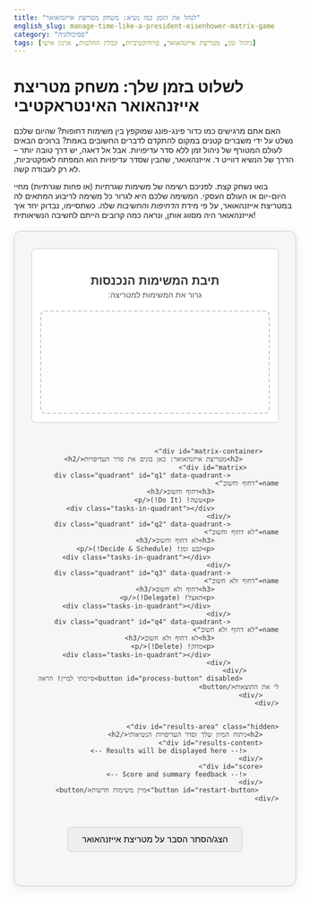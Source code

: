 ```yaml
---
title: "לנהל את הזמן כמו נשיא: משחק מטריצת אייזנהאואר"
english_slug: manage-time-like-a-president-eisenhower-matrix-game
category: "פסיכולוגיה"
tags: [ניהול זמן, מטריצת אייזנהאואר, פרודוקטיביות, קבלת החלטות, ארגון אישי]
---
```

# לשלוט בזמן שלך: משחק מטריצת אייזנהאואר האינטראקטיבי

האם אתם מרגישים כמו כדור פינג-פונג שמוקפץ בין משימות דחופות? שהיום שלכם נשלט על ידי משברים קטנים במקום להתקדם לדברים החשובים באמת? ברוכים הבאים לעולם המטורף של ניהול זמן ללא סדר עדיפויות. אבל אל דאגה, יש דרך טובה יותר – הדרך של הנשיא דווייט ד. אייזנהאואר, שהבין שסדר עדיפויות הוא המפתח לאפקטיביות, לא רק לעבודה קשה.

בואו נשחק קצת. לפניכם רשימה של משימות שגרתיות (או פחות שגרתיות) מחיי היום-יום או העולם העסקי. המשימה שלכם היא לגרור כל משימה לריבוע המתאים לה במטריצת אייזנהאואר, על פי מידת *הדחיפות* ו*החשיבות* שלה. כשתסיימו, נבדוק יחד איך אייזנהאואר היה מסווג אותן, ונראה כמה קרובים הייתם לחשיבה הנשיאותית!

<div id="eisenhower-app">
    <div class="game-area">
        <div id="task-list-container">
             <h2>תיבת המשימות הנכנסות</h2>
             <p>גרור את המשימות למטריצה:</p>
             <div id="task-list">
                 <!-- Tasks will be loaded here by JavaScript -->
             </div>
        </div>

        <div id="matrix-container">
             <h2>מטריצת אייזנהאואר: כאן בונים את סדר העדיפויות</h2>
            <div id="matrix">
                <div class="quadrant" id="q1" data-quadrant-name="דחוף וחשוב">
                    <h3>דחוף וחשוב</h3>
                    <p>עשה! (Do It!)</p>
                    <div class="tasks-in-quadrant"></div>
                </div>
                <div class="quadrant" id="q2" data-quadrant-name="לא דחוף וחשוב">
                    <h3>לא דחוף וחשוב</h3>
                    <p>קבע זמן! (Decide & Schedule!)</p>
                     <div class="tasks-in-quadrant"></div>
                </div>
                <div class="quadrant" id="q3" data-quadrant-name="דחוף ולא חשוב">
                    <h3>דחוף ולא חשוב</h3>
                    <p>האצל! (Delegate!)</p>
                     <div class="tasks-in-quadrant"></div>
                </div>
                <div class="quadrant" id="q4" data-quadrant-name="לא דחוף ולא חשוב">
                    <h3>לא דחוף ולא חשוב</h3>
                    <p>מחק! (Delete!)</p>
                     <div class="tasks-in-quadrant"></div>
                </div>
            </div>
             <button id="process-button" disabled>סיימתי למיין! הראה לי את התוצאות</button>
        </div>
    </div>


    <div id="results-area" class="hidden">
        <h2>ניתוח המיון שלך וסדר העדיפויות הנשיאותי</h2>
        <div id="results-content">
            <!-- Results will be displayed here -->
        </div>
        <div id="score">
            <!-- Score and summary feedback -->
        </div>
         <button id="restart-button">מיין משימות חדשות</button>
    </div>
</div>

<style>
    :root {
        --color-q1: #e74c3c; /* Red - Do */
        --color-q2: #2ecc71; /* Green - Decide */
        --color-q3: #f1c40f; /* Yellow - Delegate */
        --color-q4: #bdc3c7; /* Grey - Delete */
        --color-q1-bg: #fde0dc;
        --color-q2-bg: #d4efdf;
        --color-q3-bg: #fcf3cf;
        --color-q4-bg: #eaeded;
        --color-app-bg: #f4f7f6;
        --color-card-bg: #ffffff;
        --color-text-dark: #333;
        --color-text-medium: #555;
        --color-border: #ccc;
        --color-button-primary: #3498db;
        --color-button-disabled: #ccc;
        --color-button-restart: #9b59b6;
    }

    #eisenhower-app {
        font-family: 'Arial', sans-serif; /* More modern font stack */
        max-width: 1000px; /* Slightly wider */
        margin: 20px auto;
        padding: 30px;
        border: 1px solid var(--color-border);
        border-radius: 12px; /* More rounded corners */
        background-color: var(--color-app-bg);
        box-shadow: 0 4px 15px rgba(0, 0, 0, 0.08); /* Soft shadow */
        color: var(--color-text-dark);
        direction: rtl; /* Ensure right-to-left */
        text-align: right;
    }

    #eisenhower-app h2, #eisenhower-app h3 {
        color: var(--color-text-dark);
        text-align: center;
        margin-bottom: 15px;
    }

    .game-area {
        display: flex;
        flex-wrap: wrap; /* Allow stacking on smaller screens */
        gap: 30px; /* Space between sections */
    }

     #task-list-container, #matrix-container {
         flex: 1; /* Distribute space */
         min-width: 300px; /* Ensure sections don't get too small */
     }

    #task-list-container {
        padding: 15px;
        background-color: #fff; /* White background for the list */
        border-radius: 8px;
        border: 1px solid var(--color-border);
    }
     #task-list-container > p {
         text-align: center;
         color: var(--color-text-medium);
         margin-top: -10px;
         margin-bottom: 20px;
     }

    #task-list {
        min-height: 150px; /* Taller list */
        border: 2px dashed var(--color-border);
        padding: 15px;
        background-color: #fdfdff; /* Very light blueish */
        display: flex;
        flex-wrap: wrap;
        gap: 12px; /* More space between cards */
        border-radius: 8px;
        align-content: flex-start; /* Tasks align to the top */
    }

    .task-card {
        border: 1px solid #ddd;
        padding: 12px;
        background-color: var(--color-card-bg);
        cursor: grab;
        border-radius: 8px; /* Rounded corners */
        width: 100%; /* Take full width in list */
        max-width: 220px; /* Max width for consistency when wrapping */
        box-shadow: 0 2px 5px rgba(0, 0, 0, 0.05); /* Subtle shadow */
        transition: transform 0.2s ease, box-shadow 0.2s ease; /* Smooth transitions */
        display: flex; /* Use flex for internal layout */
        flex-direction: column;
        justify-content: space-between;
    }

     .task-card:active {
         cursor: grabbing;
         transform: scale(1.05); /* Pop out slightly when grabbing */
         box-shadow: 0 5px 10px rgba(0, 0, 0, 0.1);
     }


     .task-card h4 {
         margin-top: 0;
         margin-bottom: 8px; /* More space */
         font-size: 1.1em;
         color: var(--color-text-dark);
         line-height: 1.4;
     }

     .task-card p {
         margin: 0;
         font-size: 0.9em;
         color: var(--color-text-medium);
         line-height: 1.5;
     }

    #matrix-container {
         padding: 15px;
         background-color: #fff;
         border-radius: 8px;
         border: 1px solid var(--color-border);
    }
     #matrix-container > h2 {
          margin-bottom: 25px;
     }

    #matrix {
        display: grid;
        grid-template-columns: repeat(2, 1fr); /* 2 columns */
        grid-template-rows: repeat(2, 1fr); /* 2 rows */
        gap: 15px; /* Space between quadrants */
        height: 500px; /* Fixed height for matrix area */
    }

    .quadrant {
        border: 2px solid var(--color-border);
        padding: 15px;
        border-radius: 8px;
        background-color: #fff;
        display: flex; /* Use flexbox for quadrant content */
        flex-direction: column;
        align-items: center; /* Center header text */
        overflow: hidden; /* Prevent content overflow */
        transition: background-color 0.3s ease, border-color 0.3s ease;
    }

    .quadrant h3 {
        margin-top: 0;
        font-size: 1.3em;
        margin-bottom: 5px;
    }
     .quadrant p {
        margin-top: 0;
        font-size: 1em;
        color: var(--color-text-medium);
        margin-bottom: 15px;
     }

    /* Specific quadrant colors/borders */
    #q1 { border-color: var(--color-q1); background-color: var(--color-q1-bg); } /* Red - Do */
    #q2 { border-color: var(--color-q2); background-color: var(--color-q2-bg); } /* Green - Decide */
    #q3 { border-color: var(--color-q3); background-color: var(--color-q3-bg); } /* Yellow - Delegate */
    #q4 { border-color: var(--color-q4); background-color: var(--color-q4-bg); } /* Grey - Delete */

    .quadrant.dragover {
        background-color: rgba(0, 0, 0, 0.1); /* Darker overlay */
        border-style: dashed;
        transform: scale(1.02); /* Slight hover effect */
    }

    .tasks-in-quadrant {
        flex-grow: 1; /* Take remaining space */
        min-height: 50px; /* Ensure area is visible */
        border-top: 1px dashed rgba(0,0,0,0.1); /* Separator */
        padding-top: 10px;
        display: flex;
        flex-wrap: wrap;
        gap: 8px; /* Space between cards in quadrant */
        justify-content: center; /* Center cards */
        align-items: flex-start; /* Align cards to the top */
        width: 100%; /* Use full width */
    }
    .tasks-in-quadrant .task-card {
         cursor: default; /* Cannot drag once in quadrant */
         width: 150px; /* Smaller cards inside quadrants */
         margin: 0; /* Remove margin */
         box-shadow: none; /* Remove shadow */
         transition: none; /* Remove transition */
         opacity: 1; /* Ensure visible */
    }

    /* Task card feedback colors after processing */
    .task-card.correct {
        border-color: var(--color-q2); /* Green border */
        background-color: #e8f5e9; /* Lighter green */
    }
     .task-card.incorrect {
        border-color: var(--color-q1); /* Red border */
        background-color: #ffebee; /* Lighter red */
     }

    #process-button {
        display: block;
        width: 100%;
        padding: 18px; /* Larger padding */
        background-color: var(--color-button-primary);
        color: white;
        border: none;
        border-radius: 8px; /* Rounded */
        font-size: 1.3em;
        cursor: pointer;
        transition: background-color 0.3s ease, transform 0.1s ease;
        margin-top: 20px;
    }

    #process-button:hover:not(:disabled) {
        background-color: #2980b9;
        transform: translateY(-2px); /* Lift effect on hover */
    }
     #process-button:active:not(:disabled) {
         transform: translateY(0); /* Press effect */
     }


    #process-button:disabled {
        background-color: var(--color-button-disabled);
        cursor: not-allowed;
    }

    #results-area {
        margin-top: 40px;
        padding-top: 30px;
        border-top: 2px dashed var(--color-border);
        background-color: #fff;
        padding: 20px 30px;
        border-radius: 8px;
        box-shadow: 0 4px 10px rgba(0, 0, 0, 0.05);
    }

    #results-area.hidden {
        display: none;
    }

    #results-content {
        margin-bottom: 30px;
    }

     #results-content div {
         margin-bottom: 15px;
         padding-bottom: 10px;
         border-bottom: 1px solid #eee;
     }

     #results-content div:last-child {
         border-bottom: none;
         padding-bottom: 0;
     }

     #results-content div h4 {
         margin: 0 0 8px 0;
         font-size: 1.2em;
         color: var(--color-text-dark);
     }

     #results-content div p {
         margin: 0;
         font-size: 1em;
         color: var(--color-text-medium);
         line-height: 1.6;
     }
      #results-content div p strong {
          color: var(--color-text-dark);
      }

      .result-feedback {
          font-weight: bold;
          margin-top: 5px;
          display: block;
      }
      .result-feedback.correct { color: var(--color-q2); } /* Green */
      .result-feedback.incorrect { color: var(--color-q1); } /* Red */


    #score {
        font-size: 1.4em;
        font-weight: bold;
        text-align: center;
        color: var(--color-text-dark);
        padding: 15px;
        background-color: #ecf0f1; /* Light background for score */
        border-radius: 8px;
        margin-bottom: 20px;
    }
     #score h4 {
         margin: 0 0 10px 0;
         font-size: 1.5em;
         color: #2c3e50;
     }
      #score p {
          font-size: 1em;
          color: var(--color-text-medium);
          line-height: 1.6;
          margin: 5px 0;
      }
       #score .final-feedback {
           font-size: 1.2em;
           margin-top: 15px;
           color: #27ae60; /* Greenish for positive feedback */
       }
       #score .final-feedback.needs-work {
           color: #e67e22; /* Orangish for improvement */
       }
        #score .final-feedback.warning {
           color: #e74c3c; /* Redish for caution */
       }


    #toggle-explanation {
        display: block;
        margin: 30px auto;
        padding: 12px 25px;
        background-color: #eee;
        border: 1px solid #ccc;
        border-radius: 6px;
        cursor: pointer;
        font-size: 1.1em;
        transition: background-color 0.2s ease, transform 0.1s ease;
    }
     #toggle-explanation:hover {
         background-color: #ddd;
          transform: translateY(-1px);
     }

    #explanation {
        margin-top: 20px;
        padding: 25px;
        border: 1px solid var(--color-border);
        border-radius: 8px;
        background-color: #fff;
        line-height: 1.7;
        color: var(--color-text-medium);
        box-shadow: 0 2px 8px rgba(0, 0, 0, 0.05);
    }

    #explanation h2, #explanation h3 {
        color: var(--color-text-dark);
        margin-top: 20px;
        margin-bottom: 10px;
        border-bottom: 1px dashed #eee;
        padding-bottom: 5px;
    }
     #explanation h2 { font-size: 1.8em; }
     #explanation h3 { font-size: 1.4em; }

    #explanation p {
        margin-bottom: 15px;
    }

     #explanation ul, #explanation ol {
         margin-bottom: 15px;
         padding-right: 20px;
     }
      #explanation li {
          margin-bottom: 8px;
      }

     #restart-button {
         display: block;
         width: auto;
         margin: 20px auto 0 auto;
         padding: 10px 20px;
         background-color: var(--color-button-restart);
         color: white;
         border: none;
         border-radius: 4px;
         font-size: 1em;
         cursor: pointer;
         transition: background-color 0.3s ease;
     }
      #restart-button:hover {
          background-color: #8e44ad;
      }


    /* Responsive adjustments */
    @media (max-width: 768px) {
        .game-area {
            flex-direction: column; /* Stack task list and matrix */
            gap: 20px;
        }
         #eisenhower-app {
             padding: 15px;
         }
         #matrix {
             height: auto; /* Auto height when stacked */
             min-height: 400px;
         }
         .task-card {
             max-width: none; /* Allow cards to stretch */
         }
          .tasks-in-quadrant .task-card {
             width: 100px; /* Smaller cards */
          }
    }

</style>

<button id="toggle-explanation">הצג/הסתר הסבר על מטריצת אייזנהאואר</button>

<div id="explanation" style="display: none;">
    <h2>מהי מטריצת אייזנהאואר ומדוע היא כלי חזק לניהול זמן?</h2>
    <p>מטריצת אייזנהאואר, הידועה גם כמטריצת דחוף/חשוב, היא שיטת סיווג משימות פשוטה אך עוצמתית המסייעת לך לארגן את סדר העדיפויות שלך ולנהל את הזמן בצורה אפקטיבית יותר. במקום להגיב באופן רנדומלי למשימות כפי שהן מגיעות, המטריצה מאפשרת לך להחליט מראש היכן כל משימה "שייכת" ומה לעשות איתה בהתאם לחשיבותה ולדחיפותה.</p>

    <h2>ההיסטוריה הקצרה של המטריצה</h2>
    <p>הרעיון הבסיסי מאחורי המטריצה מיוחס לנשיא ארה"ב לשעבר, דווייט ד. אייזנהאואר. אייזנהאואר, שהיה גם גנרל בעל חמש דרגות ופיקד על בעלות הברית במלחמת העולם השנייה, היה ידוע ביכולתו לקבל החלטות קשות ולנהל משאבים מורכבים. הוא אמר: "מה שחשוב רק לעיתים נדירות דחוף, ומה שדחוף רק לעיתים נדירות חשוב." סטיבן קובי, בספרו "שבעת ההרגלים של אנשים אפקטיביים במיוחד", פיתח את הרעיון לכדי מטריצת ארבעת הריבועים המוכרת כיום.</p>

    <h2>פירוט ארבעת הריבועים:</h2>

    <h3>ריבוע 1: דחוף וחשוב (עשה! Do!)</h3>
    <p>זהו ריבוע המשברים והמיידיות. משימות כאן דורשות תשומת לב מיידית והן קריטיות להשגת המטרות שלך. דוגמאות: פרויקט עם דדליין היום, משבר תפעולי פתאומי, בעיה בריאותית דחופה. בילוי מופרז בריבוע זה מעיד על ניהול זמן תגובתי ומוביל לשחיקה. אנשים אפקטיביים שואפים למזער משימות שמגיעות לכאן על ידי תכנון מונע בריבוע 2.</p>

    <h3>ריבוע 2: לא דחוף וחשוב (קבע זמן! Decide!)</h3>
    <p>זהו ריבוע הצמיחה, התכנון והאפקטיביות ארוכת הטווח. משימות כאן חשובות למטרות הגדולות שלך, לפיתוח אישי ומקצועי, ומונעות ממשברים עתידיים להתפתח. דוגמאות: תכנון אסטרטגי, בניית קשרים, למידה והתפתחות, פעילות גופנית סדירה, מניעת בעיות עתידיות, פרויקטים חשובים ללא לחץ זמן מיידי. השקעת זמן יזומה בריבוע זה היא המפתח למניעת שחיקה, להשגת יעדים משמעותיים ולתחושת שליטה.</p>

    <h3>ריבוע 3: דחוף ולא חשוב (האצל! Delegate!)</h3>
    <p>אלו משימות שנראות דחופות (בדרך כלל כי הן דורשות תגובה מיידית), אך אינן קריטיות באמת להשגת המטרות החשובות *לך*. הן לרוב משרתות את המטרות של אחרים. דוגמאות: מענה מיידי למיילים לא חשובים, שיחות טלפון לא מתוכננות, בקשות קטנות ועוצרות עבודה. המפתח כאן הוא לזהות מה ניתן להאציל (למישהו אחר בצוות, לעוזר אישי) או במקרים מסוימים, לסרב בצורה מנומסת אך אסרטיבית.</p>

    <h3>ריבוע 4: לא דחוף ולא חשוב (מחק! Delete!)</h3>
    <p>זהו ריבוע ההסחות דעת ובזבוזי הזמן. משימות כאן אינן חשובות ואינן דחופות. הן פשוט צורכות זמן ואנרגיה מבלי לקדם אותך. דוגמאות: גלילה אינסופית בחדשות או ברשתות חברתיות, משחקי מחשב מוגזמים, צפייה כפייתית בטלוויזיה, שיחות רכילות ארוכות. משימות אלו יש לצמצם, להימנע מהן, או לבטל לחלוטין.</p>

    <h2>איך להשתמש במטריצה בפועל (שלבים למיון משימות)</h2>
    <ol>
        <li>**איסוף:** רשום את כל המשימות שיש לך לבצע.</li>
        <li>**הערכה (לכל משימה):**
            <ul>
                <li>האם המשימה *דחופה*? (דורשת טיפול מיידי? יש דדליין קרוב מאוד?)</li>
                <li>האם המשימה *חשובה*? (האם היא מקדמת אותך לעבר המטרות והערכים החשובים לך? האם יש לה השפעה משמעותית על התוצאות?).</li>
            </ul>
        </li>
        <li>**סיווג:** בהתאם לשתי התשובות, סווג את המשימה לאחד מארבעת הריבועים.</li>
        <li>**פעולה:** פעל בהתאם להמלצת הריבוע: עשה (Do), קבע זמן (Schedule/Decide), האצל (Delegate), או מחק (Delete).</li>
    </ol>

    <h2>היתרונות של שימוש במטריצה</h2>
    <ul>
        <li>**שליטה במקום תגובתיות:** עובר מכיבוי שריפות לתכנון יזום ואקטיבי.</li>
        <li>**מיקוד באמת חשוב:** מבטיח שהזמן והאנרגיה מופנים למשימות שמקדמות אותך משמעותית (בעיקר ריבוע 2).</li>
        <li>**הפחתת לחץ:** כשיודעים מה דחוף ומה חשוב, קל יותר לנהל את העומס.</li>
        <li>**קבלת החלטות מהירה:** כלי ויזואלי שמסייע להכריע לגבי משימות חדשות שמגיעות.</li>
        <li>**זיהוי בזבוזי זמן:** חושף בקלות אילו פעילויות (ריבוע 4) גוזלות את הזמן ללא תמורה.</li>
    </ul>

    <h2>טעויות נפוצות ואיך להימנע מהן</h2>
    <ul>
        <li>**בלבול בין דחוף לחשוב:** הדחיפות לרוב קשורה לגורם חיצוני או לדדליין קרוב. החשיבות קשורה למטרות והערכים הפנימיים שלך. זה ההבדל המרכזי.</li>
        <li>**הזנחת ריבוע 2:** אי השקעה בתכנון ובמניעה (ריבוע 2) מובילה בהכרח להצטברות משברים (ריבוע 1).</li>
        <li>**ביצוע משימות ריבוע 3 בעצמך:** אם אפשר, האצל. אם לא, שאל האם המשימה באמת הכרחית או שניתן לדחות/לבטל.</li>
        <li>**בזבוז זמן בריבוע 4 "כמנוחה":** מנוחה אמיתית מתוכננת (ריבוע 2) אפקטיבית בהרבה מבזבוז זמן פסיבי.</li>
    </ul>

    <h2>טיפים ליישום המטריצה בחיי היום-יום ובעבודה</h2>
    <ul>
        <li>השתמש במטריצה בסוף כל יום עבודה או בתחילת היום למחרת כדי לסווג את המשימות העומדות בפניך.</li>
        <li>הקצה "בלוקי זמן" קבועים ביומן למשימות מריבוע 2.</li>
        <li>התחל את יום העבודה במשימות ריבוע 1 ו-2 (אחרי שמוינו).</li>
        <li>היה מודע להסחות דעת והשתדל לסלק אותן מהסביבה שלך.</li>
        <li>סקירה תקופתית של המטריצה שלך יכולה לעזור לזהות דפוסים (למשל, יותר מדי משימות נופלות לריבוע 1).</li>
        <li>השתמש בכלים דיגיטליים או פיזיים (רשימות, אפליקציות) כדי לעקוב אחר המשימות לאחר הסיווג.</li>
    </ul>
</div>


<script>
    document.addEventListener('DOMContentLoaded', () => {
        const taskList = document.getElementById('task-list');
        const quadrants = document.querySelectorAll('.quadrant');
        const processButton = document.getElementById('process-button');
        const resultsArea = document.getElementById('results-area');
        const resultsContent = document.getElementById('results-content');
        const scoreDisplay = document.getElementById('score');
        const toggleExplanationButton = document.getElementById('toggle-explanation');
        const explanationDiv = document.getElementById('explanation');
        const restartButton = document.getElementById('restart-button');

        // Define tasks with their correct classifications (for scoring)
        let tasksData = [
            { id: 1, title: 'להכין מצגת לפגישת מועצת המנהלים מחר בבוקר', description: 'נדרשת עבודה רבה על התוכן והעיצוב - דדליין צפוף.', correctQuadrant: 'q1' },
            { id: 2, title: 'לענות על מיילים לא קריטיים מהבוקר', description: 'מעל 50 מיילים שמחכים לתגובה, לא הכל חשוב.', correctQuadrant: 'q3' },
            { id: 3, title: 'לתכנן אסטרטגיה לרבעון הבא', description: 'פגישה עם צוות הפיתוח לתכנון קדימה - חשוב מאוד, לא דחוף מיידית.', correctQuadrant: 'q2' },
            { id: 4, title: 'לנקות את ה"זבל" בתיבת המייל', description: 'הרבה ניוזלטרים ישנים והתראות שכבר לא רלוונטיות - סתם תופס מקום.', correctQuadrant: 'q4' },
            { id: 5, title: 'לתקן באג קריטי שמנע מלקוח להשתמש במוצר', description: 'דווח לפני שעה, משפיע על עבודה שוטפת של לקוח גדול - דחוף וחשוב!', correctQuadrant: 'q1' },
            { id: 6, title: 'לקרוא דוח מחקר חדש על טרנדים בתעשייה', description: 'דוח מקיף שדורש שעה-שעתיים של קריאה מעמיקה - יקדם אותי.', correctQuadrant: 'q2' },
            { id: 7, title: 'להשתתף באירוע חברתי אופציונלי בחברה', description: 'נטוורקינג ושיחות קלות עם עמיתים - נחמד, לא חובה, לא דחוף.', correctQuadrant: 'q4' }, // Changed from Q3 to Q4 as it's optional and social
            { id: 8, title: 'לארגן את שולחן העבודה שלי', description: 'ניירת וכאוס כללי שמצטבר - חשוב לאורך זמן, לא דחוף כרגע.', correctQuadrant: 'q2' }, // Changed from Q4 to Q2 as organisation can be important for productivity
            { id: 9, title: 'להזמין פיצה לארוחת הצהריים', description: 'בטן מקרקרת! - דחוף, אבל לא חשוב לעבודה (אלא אם רעב פוגע בריכוז!)', correctQuadrant: 'q3'}, // New task
            { id: 10, title: 'להתחיל ללמוד שפה חדשה', description: 'תמיד רציתי ללמוד ספרדית - חשוב לצמיחה אישית, לא דחוף בכלל.', correctQuadrant: 'q2'} // New task
        ];

        let currentTasks = [];
        let userClassifications = {}; // { taskId: quadrantId, ... }

        // Function to reset and start a new round
        function initializeGame() {
            // Shuffle tasks and select a subset (e.g., 8 tasks) for variation
             currentTasks = tasksData.sort(() => Math.random() - 0.5).slice(0, 8);

            userClassifications = {};
            taskList.innerHTML = ''; // Clear task list
            quadrants.forEach(quadrant => {
                quadrant.querySelector('.tasks-in-quadrant').innerHTML = ''; // Clear quadrants
            });
            resultsArea.classList.add('hidden');
            processButton.disabled = true;
            processButton.innerText = 'סיימתי למיין! הראה לי את התוצאות';
            processButton.style.backgroundColor = ''; // Reset button color
             restartButton.style.display = 'none'; // Hide restart button initially

            renderTasks();
        }


        // Initial rendering of tasks
        function renderTasks() {
            taskList.innerHTML = ''; // Clear existing tasks
            currentTasks.forEach(task => {
                 // Only render tasks not yet classified (should be all at the start)
                 if (!userClassifications[task.id]) {
                    const taskCard = document.createElement('div');
                    taskCard.classList.add('task-card');
                    taskCard.setAttribute('draggable', true);
                    taskCard.setAttribute('data-task-id', task.id);
                     taskCard.innerHTML = `<h4>${task.title}</h4><p>${task.description}</p>`; // InnerHTML instead of textContent for description italics
                    taskList.appendChild(taskCard);

                    // Add dragstart listener
                    taskCard.addEventListener('dragstart', (event) => {
                        event.dataTransfer.setData('text/plain', event.target.dataset.taskId);
                         // Add a class for visual feedback while dragging
                         event.target.classList.add('dragging');
                        setTimeout(() => {
                             event.target.style.opacity = '0.1'; // Make original element semi-transparent
                         }, 0);
                    });

                    taskCard.addEventListener('dragend', (event) => {
                         // Remove the dragging class and reset opacity
                         event.target.classList.remove('dragging');
                         event.target.style.opacity = '1';

                         // If the task wasn't dropped in a valid zone, it might need to reappear
                         // However, the current drop logic moves it directly, so this might not be necessary if drop is successful.
                         // Let's ensure it reappears if drag was cancelled or invalid drop (though browser default often handles this)
                         const taskId = event.target.dataset.taskId;
                         if (!userClassifications[taskId]) {
                             // If it wasn't classified, put it back in the list (simple append, order might change)
                             // A more complex version would track original position
                             const taskElement = document.querySelector(`.task-card[data-task-id="${taskId}"]`);
                             if (taskElement && !taskElement.parentElement.closest('.quadrant')) {
                                 taskList.appendChild(taskElement); // Append back to list if not in a quadrant
                                 taskElement.style.display = ''; // Ensure visible
                             }
                         }
                    });
                 }
            });
             checkIfAllTasksSorted();
        }

        // Add drag and drop listeners to quadrants
        quadrants.forEach(quadrant => {
            quadrant.addEventListener('dragover', (event) => {
                event.preventDefault(); // Allow drop
                 // Check if the dragged item is a task-card
                const draggedElement = document.querySelector('.task-card.dragging');
                if (draggedElement) {
                    quadrant.classList.add('dragover');
                }
            });

            quadrant.addEventListener('dragleave', () => {
                quadrant.classList.remove('dragover');
            });

            quadrant.addEventListener('drop', (event) => {
                event.preventDefault();
                quadrant.classList.remove('dragover');

                const taskId = event.dataTransfer.getData('text/plain');
                const taskElement = document.querySelector(`.task-card[data-task-id="${taskId}"]`);

                 if (taskElement && !userClassifications[taskId]) { // Ensure it's a valid task and not already classified
                     // Find the task data
                     const taskData = currentTasks.find(task => task.id == taskId);
                     if (!taskData) return; // Should not happen

                     // Move the element visually
                    const tasksInQuadrantDiv = quadrant.querySelector('.tasks-in-quadrant');

                     // Add animation class briefly
                    taskElement.style.opacity = '1'; // Make it visible again
                    taskElement.style.transform = 'scale(0.9)'; // Start slightly smaller
                    taskElement.style.transition = 'transform 0.3s ease, opacity 0.3s ease'; // Add transition
                    tasksInQuadrantDiv.appendChild(taskElement); // Append to the new location

                     // Use a timeout to trigger the transition after appending
                    setTimeout(() => {
                         taskElement.style.transform = 'scale(1)'; // Animate to normal size
                     }, 50); // Small delay

                    taskElement.style.cursor = 'default'; // Make it not draggable after dropping
                    taskElement.setAttribute('draggable', false); // Disable further dragging

                     // Record the classification
                     userClassifications[taskId] = quadrant.id;

                     // Remove task from the source list visually (it's already moved)
                     // If the task was originally in the task list, it's now in the quadrant.
                     // If we implement moving between quadrants later, this would be more complex.
                     // For now, moving from taskList to quadrant is the only supported drag.

                     checkIfAllTasksSorted();
                 }
            });
        });

        function checkIfAllTasksSorted() {
            const sortedCount = Object.keys(userClassifications).length;
            const totalTasks = currentTasks.length;

            if (sortedCount === totalTasks) {
                processButton.disabled = false;
                 processButton.innerText = 'סיימתי למיין! הראה לי את התוצאות';
            } else {
                processButton.disabled = true;
                 processButton.innerText = `נותרו ${totalTasks - sortedCount} משימות למיון...`;
            }
        }


        // Process button logic
        processButton.addEventListener('click', () => {
            resultsArea.classList.remove('hidden');
            resultsContent.innerHTML = ''; // Clear previous results
            scoreDisplay.innerHTML = ''; // Clear previous score
            restartButton.style.display = 'block'; // Show restart button

            let correctCount = 0;
            let userChoicesSummary = { q1: 0, q2: 0, q3: 0, q4: 0 };


            currentTasks.forEach(task => {
                const userQuadrantId = userClassifications[task.id];
                const taskElement = document.querySelector(`.task-card[data-task-id="${task.id}"]`);
                const correctQuadrantId = task.correctQuadrant;
                const isCorrect = (userQuadrantId === correctQuadrantId);

                userChoicesSummary[userQuadrantId]++;

                const userQuadrantName = document.getElementById(userQuadrantId).dataset.quadrantName;
                const correctQuadrantName = document.getElementById(correctQuadrantId).dataset.quadrantName;

                 let feedbackText = "";
                 let feedbackClass = "";
                 if (isCorrect) {
                     feedbackText = "סווג נכון!";
                     feedbackClass = "correct";
                     correctCount++;
                      taskElement.classList.add('correct'); // Add visual feedback to card
                 } else {
                     feedbackText = `כמעט! סווגת ל"${userQuadrantName}", אך סיווג נשיאותי היה "${correctQuadrantName}".`;
                     feedbackClass = "incorrect";
                     taskElement.classList.add('incorrect'); // Add visual feedback to card
                 }

                 resultsContent.innerHTML += `
                     <div>
                         <h4>${task.title}</h4>
                         <p>
                             <strong>הסיווג שלך:</strong> ${userQuadrantName}
                             <br>
                             <strong>הסיווג הנשיאותי:</strong> ${correctQuadrantName}
                         </p>
                         <span class="result-feedback ${feedbackClass}">${feedbackText}</span>
                     </div>
                 `;

                 // Remove any dragover class that might be stuck
                 quadrants.forEach(q => q.classList.remove('dragover'));
            });

            // Calculate and display score
            const totalTasks = currentTasks.length;
            const scorePercentage = Math.round((correctCount / totalTasks) * 100);

            let finalFeedback = "";
            let feedbackColorClass = "";

            if (scorePercentage === 100) {
                finalFeedback = "ציון מושלם! אתה חושב כמו אייזנהאואר!";
                feedbackColorClass = "correct";
            } else if (scorePercentage >= 75) {
                finalFeedback = "מצוין! הבנת את העיקרון וסווגת את רוב המשימות נכון.";
                 feedbackColorClass = "correct";
            } else if (scorePercentage >= 50) {
                finalFeedback = "סביר. יש עוד מקום לשיפור בהבחנה בין דחוף לחשוב.";
                 feedbackColorClass = "needs-work";
            } else {
                finalFeedback = "כדאי לעבור שוב על ההסבר ולתרגל את ההבדל בין דחוף וחשוב.";
                 feedbackColorClass = "warning";
            }


            scoreDisplay.innerHTML = `
                <h4>הציון שלך: ${scorePercentage}% (${correctCount} מתוך ${totalTasks} סווגו נכון)</h4>
                 <p class="final-feedback ${feedbackColorClass}">${finalFeedback}</p>
                 <p><strong>התפלגות הסיווג שלך:</strong></p>
                 <ul>
                     <li>דחוף וחשוב (Q1): ${userChoicesSummary.q1}</li>
                     <li>לא דחוף וחשוב (Q2): ${userChoicesSummary.q2}</li>
                     <li>דחוף ולא חשוב (Q3): ${userChoicesSummary.q3}</li>
                     <li>לא דחוף ולא חשוב (Q4): ${userChoicesSummary.q4}</li>
                 </ul>
                 <p style="font-size:0.9em; color:#666;">זכור, המטרה היא להשקיע את מירב הזמן בריבוע 2 (חשוב, לא דחוף) כדי למנוע משברים בריבוע 1!</p>
            `;

             // Disable processing after showing results
             processButton.disabled = true;
             processButton.innerText = "התוצאות הוצגו";
             processButton.style.backgroundColor = var(--color-button-disabled); // Grey out the button
        });


        // Toggle explanation visibility
        toggleExplanationButton.addEventListener('click', () => {
            const isHidden = explanationDiv.style.display === 'none';
            explanationDiv.style.display = isHidden ? 'block' : 'none';
            toggleExplanationButton.innerText = isHidden ? 'הסתר הסבר על מטריצת אייזנהאואר' : 'הצג/הסתר הסבר על מטריצת אייזנהאואר';
        });

         // Restart button logic
         restartButton.addEventListener('click', () => {
             // Remove correctness classes from cards before potentially moving them
             document.querySelectorAll('.task-card').forEach(card => {
                 card.classList.remove('correct', 'incorrect');
                  // Remove any added outcome spans
                  const outcomeSpan = card.querySelector('span');
                  if (outcomeSpan) outcomeSpan.remove();
             });
             initializeGame(); // Start a new game
         });


        // Initial game setup
        initializeGame();

         // Add a class to body/html to indicate JS is active, useful for CSS
         document.body.classList.add('js-active');
    });
</script>